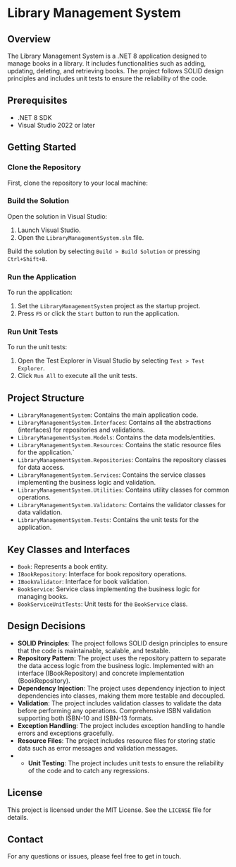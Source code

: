 # Library Management System

## Overview
The Library Management System is a .NET 8 application designed to manage books in a library. It includes functionalities such as adding, updating, deleting, and retrieving books. The project follows SOLID design principles and includes unit tests to ensure the reliability of the code.

## Prerequisites
- .NET 8 SDK
- Visual Studio 2022 or later

## Getting Started

### Clone the Repository
First, clone the repository to your local machine:

### Build the Solution
Open the solution in Visual Studio:
1. Launch Visual Studio.
2. Open the `LibraryManagementSystem.sln` file.

Build the solution by selecting `Build > Build Solution` or pressing `Ctrl+Shift+B`.

### Run the Application
To run the application:
1. Set the `LibraryManagementSystem` project as the startup project.
2. Press `F5` or click the `Start` button to run the application.

### Run Unit Tests
To run the unit tests:
1. Open the Test Explorer in Visual Studio by selecting `Test > Test Explorer`.
2. Click `Run All` to execute all the unit tests.

## Project Structure
- `LibraryManagementSystem`: Contains the main application code.
- `LibraryManagementSystem.Interfaces`: Contains all the abstractions (interfaces) for repositories and validations.
- `LibraryManagementSystem.Models`: Contains the data models/entities.
- `LibraryManagementSystem.Resources`: Contains the static resource files for the application.`
- `LibraryManagementSystem.Repositories`: Contains the repository classes for data access.
- `LibraryManagementSystem.Services`: Contains the service classes implementing the business logic and validation.
- `LibraryManagementSystem.Utilities`: Contains utility classes for common operations. 
- `LibraryManagementSystem.Validators`: Contains the validator classes for data validation.
- `LibraryManagementSystem.Tests`: Contains the unit tests for the application.

## Key Classes and Interfaces
- `Book`: Represents a book entity.
- `IBookRepository`: Interface for book repository operations.
- `IBookValidator`: Interface for book validation.
- `BookService`: Service class implementing the business logic for managing books.
- `BookServiceUnitTests`: Unit tests for the `BookService` class.

## Design Decisions
- **SOLID Principles**: The project follows SOLID design principles to ensure that the code is maintainable, scalable, and testable.
- **Repository Pattern**: The project uses the repository pattern to separate the data access logic from the business logic. Implemented with an interface (IBookRepository) and concrete implementation (BookRepository). 
- **Dependency Injection**: The project uses dependency injection to inject dependencies into classes, making them more testable and decoupled.
- **Validation**: The project includes validation classes to validate the data before performing any operations. Comprehensive ISBN validation supporting both ISBN-10 and ISBN-13 formats.
- **Exception Handling**: The project includes exception handling to handle errors and exceptions gracefully.
- **Resource Files**: The project includes resource files for storing static data such as error messages and validation messages.
- - **Unit Testing**: The project includes unit tests to ensure the reliability of the code and to catch any regressions.


## License
This project is licensed under the MIT License. See the `LICENSE` file for details.

## Contact
For any questions or issues, please feel free to get in touch.
